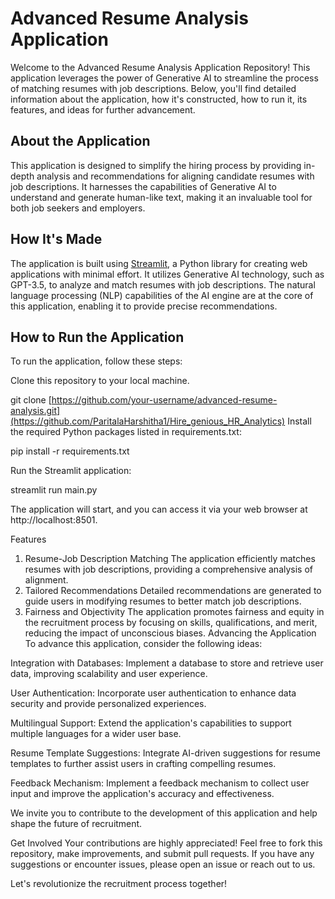 # Advanced Resume Analysis Application

Welcome to the Advanced Resume Analysis Application Repository! This application leverages the power of Generative AI to streamline the process of matching resumes with job descriptions. Below, you'll find detailed information about the application, how it's constructed, how to run it, its features, and ideas for further advancement.

## About the Application

This application is designed to simplify the hiring process by providing in-depth analysis and recommendations for aligning candidate resumes with job descriptions. It harnesses the capabilities of Generative AI to understand and generate human-like text, making it an invaluable tool for both job seekers and employers.

## How It's Made

The application is built using [Streamlit](https://streamlit.io/), a Python library for creating web applications with minimal effort. It utilizes Generative AI technology, such as GPT-3.5, to analyze and match resumes with job descriptions. The natural language processing (NLP) capabilities of the AI engine are at the core of this application, enabling it to provide precise recommendations.

## How to Run the Application

To run the application, follow these steps:

Clone this repository to your local machine.

git clone [https://github.com/your-username/advanced-resume-analysis.git](https://github.com/ParitalaHarshitha1/Hire_genious_HR_Analytics)
Install the required Python packages listed in requirements.txt:

pip install -r requirements.txt

Run the Streamlit application:

streamlit run main.py

The application will start, and you can access it via your web browser at http://localhost:8501.

Features
1. Resume-Job Description Matching
The application efficiently matches resumes with job descriptions, providing a comprehensive analysis of alignment.
2. Tailored Recommendations
Detailed recommendations are generated to guide users in modifying resumes to better match job descriptions.
3. Fairness and Objectivity
The application promotes fairness and equity in the recruitment process by focusing on skills, qualifications, and merit, reducing the impact of unconscious biases.
Advancing the Application
To advance this application, consider the following ideas:

Integration with Databases: Implement a database to store and retrieve user data, improving scalability and user experience.

User Authentication: Incorporate user authentication to enhance data security and provide personalized experiences.

Multilingual Support: Extend the application's capabilities to support multiple languages for a wider user base.

Resume Template Suggestions: Integrate AI-driven suggestions for resume templates to further assist users in crafting compelling resumes.

Feedback Mechanism: Implement a feedback mechanism to collect user input and improve the application's accuracy and effectiveness.

We invite you to contribute to the development of this application and help shape the future of recruitment.

Get Involved
Your contributions are highly appreciated! Feel free to fork this repository, make improvements, and submit pull requests. If you have any suggestions or encounter issues, please open an issue or reach out to us.

Let's revolutionize the recruitment process together!


